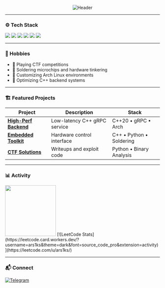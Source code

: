 <p align="center">
  <img src="https://readme-typing-svg.demolab.com?font=Fira+Code&size=26&duration=3000&pause=1000&color=38BDF8&width=435&lines=C%2B%2B+Backend+%26+DevOps+Engineer;Arch+Linux+Enthusiast;CTF+Player" alt="Header" />
</p>

---

### ⚙️ Tech Stack
![](https://img.shields.io/badge/C++-00599C?logo=c%2B%2B&logoColor=white)
![](https://img.shields.io/badge/Arch_Linux-1793D1?logo=arch-linux&logoColor=white)
![](https://img.shields.io/badge/Docker-2496ED?logo=docker&logoColor=white)
![](https://img.shields.io/badge/gRPC-4285F4?logo=google&logoColor=white)
![](https://img.shields.io/badge/Git-F05032?logo=git&logoColor=white)
![](https://img.shields.io/badge/Python-3776AB?logo=python&logoColor=white)

---

### 🧩 Hobbies
- 🔐 Playing CTF competitions
- 🔧 Soldering microchips and hardware tinkering
- 🐧 Customizing Arch Linux environments
- 🚀 Optimizing C++ backend systems

---

### 🏗️ Featured Projects
| Project | Description | Stack |
|---------|-------------|-------|
| **[High-Perf Backend](link)** | Low-latency C++ gRPC service | C++20 • gRPC • Arch |
| **[Embedded Toolkit](link)** | Hardware control interface | C++ • Python • Soldering |
| **[CTF Solutions](link)** | Writeups and exploit code | Python • Binary Analysis |

---

### 📊 Activity
<div align="left">
  <img height="165" src="https://github-readme-stats.vercel.app/api?username=YOUR_USERNAME&show_icons=true&theme=transparent&hide_border=true&hide_title=true&bg_color=00000000" />
  [![LeetCode Stats](https://leetcode.card.workers.dev/?username=ars1ks&theme=dark&font=source_code_pro&extension=activity)](https://leetcode.com/u/ars1ks/)
</div>

---

### 📬 Connect
[![Telegram](https://img.shields.io/badge/Telegram-26A5E4?logo=telegram&logoColor=white&style=flat)](https://t.me/ars1ksarch)
